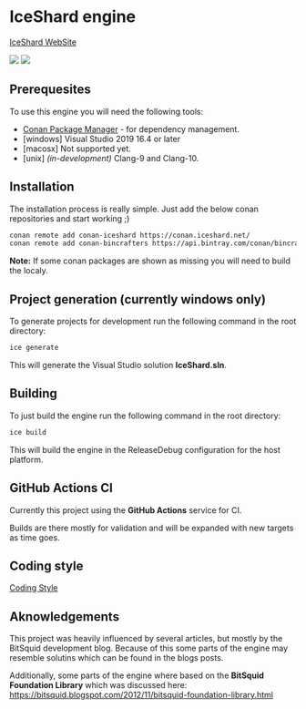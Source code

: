 # IceShard engine

[IceShard WebSite](https://iceshard.net/)

[![](https://github.com/iceshard-engine/engine/workflows/Nightly/badge.svg)](https://github.com/iceshard-engine/engine/actions?workflow=Nightly)
[![](https://github.com/iceshard-engine/engine/workflows/Validation/badge.svg)](https://github.com/iceshard-engine/engine/actions?workflow=Validation)

## Prerequesites
To use this engine you will need the following tools:
* [Conan Package Manager](https://conan.io/) - for dependency management.
* \[windows\] Visual Studio 2019 16.4 or later
* \[macosx\] Not supported yet.
* \[unix\] *(in-development)* Clang-9 and Clang-10.

## Installation
The installation process is really simple.
Just add the below conan repositories and start working ;)

```bash
conan remote add conan-iceshard https://conan.iceshard.net/
conan remote add conan-bincrafters https://api.bintray.com/conan/bincrafters/public-conan
```

**Note:** If some conan packages are shown as missing you will need to build the localy.

## Project generation (currently windows only)
To generate projects for development run the following command in the root directory:
```bash
ice generate
```

This will generate the Visual Studio solution **IceShard.sln**.

## Building
To just build the engine run the following command in the root directory:

```bash
ice build
```

This will build the engine in the ReleaseDebug configuration for the host platform.

## GitHub Actions CI

Currently this project using the **GitHub Actions** service for CI.

Builds are there mostly for validation and will be expanded with new targets as time goes.

## Coding style

[Coding Style](https://github.com/iceshard-engine/coding-style)

## Aknowledgements

This project was heavily influenced by several articles, but mostly by the BitSquid development blog.
Because of this some parts of the engine may resemble solutins which can be found in the blogs posts.

Additionally, some parts of the engine where based on the **BitSquid Foundation Library** which was discussed here:
https://bitsquid.blogspot.com/2012/11/bitsquid-foundation-library.html
